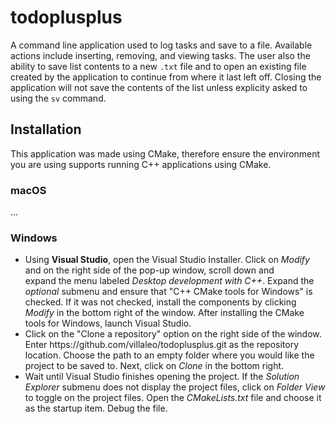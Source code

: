 # todoplusplus
A command line application used to log tasks and save to a file. Available actions include inserting, removing, and viewing tasks.
The user also the ability to save list contents to a new `.txt` file and to open an existing file created by the application to continue
from where it last left off. Closing the application will not save the contents of the list unless explicity asked to using the `sv` command. <br>

<h2>Installation</h2>
This application was made using CMake, therefore ensure the environment you are using supports running C++ applications using CMake. <br>
<h3>macOS</h3>
...<br>
<h3>Windows</h3>
<ul>
  <li>
  Using <b>Visual Studio</b>, open the Visual Studio Installer. Click on <i>Modify</i> and on the right side of the pop-up window, scroll down and <br>
  expand the menu labeled <i>Desktop development with C++</i>. Expand the <i>optional</i> submenu and ensure that "C++ CMake tools for Windows" is checked.
  If it was not checked, install the components by clicking <i>Modify</i> in the bottom right of the window. After installing the CMake tools for Windows,
  launch Visual Studio. <br>
  </li>
  <li>
  Click on the "Clone a repository" option on the right side of the window. Enter https://github.com/villaleo/todoplusplus.git as the repository location.
  Choose the path to an empty folder where you would like the project to be saved to. Next, click on <i>Clone</i> in the bottom right. <br>
  </li>
  <li>
  Wait until Visual Studio finishes opening the project. If the <i>Solution Explorer</i> submenu does not display the project files, click on
  <i>Folder View</i> to toggle on the project files. Open the <i>CMakeLists.txt</i> file and choose it as the startup item. Debug the file.
  </li>
</ul>
